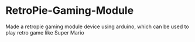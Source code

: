 # RetroPie-Gaming-Module

Made a retropie gaming module device using arduino, which can be used to play retro game like Super Mario
